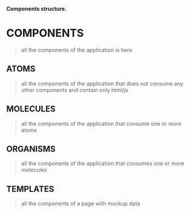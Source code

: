 **Components structure.**

# COMPONENTS

> all the components of the application is here

## ATOMS

> all the components of the application that does not consume any other components and contain only html/js

## MOLECULES

> all the components of the application that consume one or more atoms

## ORGANISMS

> all the components of the application that consumes one or more molecules

## TEMPLATES

> all the components of a page with mockup data